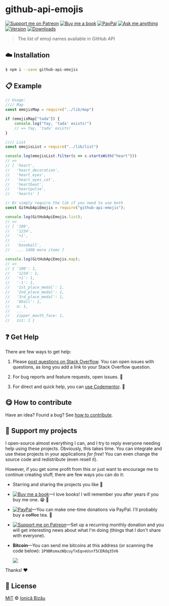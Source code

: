 <!-- Please do not edit this file. Edit the `blah` field in the `package.json` instead. If in doubt, open an issue. -->


# github-api-emojis

 [![Support me on Patreon][badge_patreon]][patreon] [![Buy me a book][badge_amazon]][amazon] [![PayPal][badge_paypal_donate]][paypal-donations] [![Ask me anything](https://img.shields.io/badge/ask%20me-anything-1abc9c.svg)](https://github.com/IonicaBizau/ama) [![Version](https://img.shields.io/npm/v/github-api-emojis.svg)](https://www.npmjs.com/package/github-api-emojis) [![Downloads](https://img.shields.io/npm/dt/github-api-emojis.svg)](https://www.npmjs.com/package/github-api-emojis)

> The list of emoji names available in GitHub API

## :cloud: Installation

```sh
$ npm i --save github-api-emojis
```


## :clipboard: Example



```js
// Usage:
//// Map
const emojisMap = require("../lib/map")

if (emojisMap["tada"]) {
    console.log("Yay, 'tada' exists!")
    // => Yay, 'tada' exists!
}

//// List
const emojisList = require("../lib/list")

console.log(emojisList.filter(c => c.startsWith("heart")))
// =>
// [ 'heart',
//   'heart_decoration',
//   'heart_eyes',
//   'heart_eyes_cat',
//   'heartbeat',
//   'heartpulse',
//   'hearts' ]

// Or simply require the lib if you need to use both
const GitHubApiEmojis = require("github-api-emojis");

console.log(GitHubApiEmojis.list);
// =>
// [ '100',
//   '1234',
//   '+1',
//    ...
//   'baseball',
//   ... 1408 more items ]

console.log(GitHubApiEmojis.map);
// =>
// { '100': 1,
//   '1234': 1,
//   '+1': 1,
//   '-1': 1,
//   '1st_place_medal': 1,
//   '2nd_place_medal': 1,
//   '3rd_place_medal': 1,
//   '8ball': 1,
//   a: 1,
//   ...
//   zipper_mouth_face: 1,
//   zzz: 1 }
```



## :question: Get Help

There are few ways to get help:

 1. Please [post questions on Stack Overflow](https://stackoverflow.com/questions/ask). You can open issues with questions, as long you add a link to your Stack Overflow question.
 2. For bug reports and feature requests, open issues. :bug:

 3. For direct and quick help, you can [use Codementor](https://www.codementor.io/johnnyb). :rocket:



## :yum: How to contribute
Have an idea? Found a bug? See [how to contribute][contributing].


## :sparkling_heart: Support my projects

I open-source almost everything I can, and I try to reply everyone needing help using these projects. Obviously,
this takes time. You can integrate and use these projects in your applications *for free*! You can even change the source code and redistribute (even resell it).

However, if you get some profit from this or just want to encourage me to continue creating stuff, there are few ways you can do it:

 - Starring and sharing the projects you like :rocket:
 - [![Buy me a book][badge_amazon]][amazon]—I love books! I will remember you after years if you buy me one. :grin: :book:
 - [![PayPal][badge_paypal]][paypal-donations]—You can make one-time donations via PayPal. I'll probably buy a ~~coffee~~ tea. :tea:
 - [![Support me on Patreon][badge_patreon]][patreon]—Set up a recurring monthly donation and you will get interesting news about what I'm doing (things that I don't share with everyone).
 - **Bitcoin**—You can send me bitcoins at this address (or scanning the code below): `1P9BRsmazNQcuyTxEqveUsnf5CERdq35V6`

    ![](https://i.imgur.com/z6OQI95.png)

Thanks! :heart:



## :scroll: License

[MIT][license] © [Ionică Bizău][website]

[badge_patreon]: http://ionicabizau.github.io/badges/patreon.svg
[badge_amazon]: http://ionicabizau.github.io/badges/amazon.svg
[badge_paypal]: http://ionicabizau.github.io/badges/paypal.svg
[badge_paypal_donate]: http://ionicabizau.github.io/badges/paypal_donate.svg
[patreon]: https://www.patreon.com/ionicabizau
[amazon]: http://amzn.eu/hRo9sIZ
[paypal-donations]: https://www.paypal.com/cgi-bin/webscr?cmd=_s-xclick&hosted_button_id=RVXDDLKKLQRJW
[donate-now]: http://i.imgur.com/6cMbHOC.png

[license]: http://showalicense.com/?fullname=Ionic%C4%83%20Biz%C4%83u%20%3Cbizauionica%40gmail.com%3E%20(https%3A%2F%2Fionicabizau.net)&year=2017#license-mit
[website]: https://ionicabizau.net
[contributing]: /CONTRIBUTING.md
[docs]: /DOCUMENTATION.md
